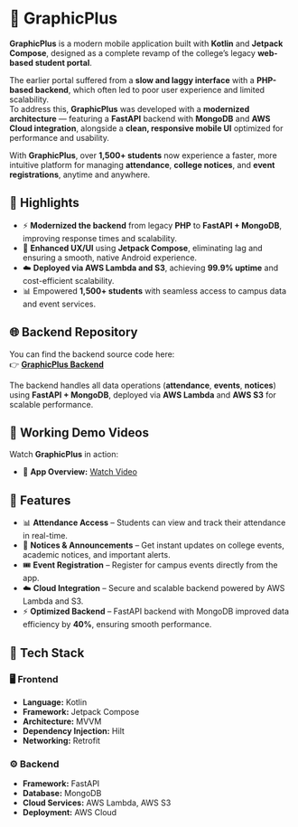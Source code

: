 # 📱 GraphicPlus

**GraphicPlus** is a modern mobile application built with **Kotlin** and **Jetpack Compose**, designed as a complete revamp of the college’s legacy **web-based student portal**.  

The earlier portal suffered from a **slow and laggy interface** with a **PHP-based backend**, which often led to poor user experience and limited scalability.  
To address this, **GraphicPlus** was developed with a **modernized architecture** — featuring a **FastAPI** backend with **MongoDB** and **AWS Cloud integration**, alongside a **clean, responsive mobile UI** optimized for performance and usability.

With **GraphicPlus**, over **1,500+ students** now experience a faster, more intuitive platform for managing **attendance**, **college notices**, and **event registrations**, anytime and anywhere.

## 🚀 Highlights

- ⚡ **Modernized the backend** from legacy **PHP** to **FastAPI + MongoDB**, improving response times and scalability.  
- 🎨 **Enhanced UX/UI** using **Jetpack Compose**, eliminating lag and ensuring a smooth, native Android experience.  
- ☁️ **Deployed via AWS Lambda and S3**, achieving **99.9% uptime** and cost-efficient scalability.  
- 📊 Empowered **1,500+ students** with seamless access to campus data and event services.

## 🌐 Backend Repository

You can find the backend source code here:  
👉 [**GraphicPlus Backend**](https://github.com/yourusername/GraphicPlus-Backend)

The backend handles all data operations (**attendance**, **events**, **notices**) using **FastAPI + MongoDB**, deployed via **AWS Lambda** and **AWS S3** for scalable performance.


## 🎥 Working Demo Videos

Watch **GraphicPlus** in action:

- 📱 **App Overview:** [Watch Video](https://youtu.be/example1)

  
## 🚀 Features

- 📊 **Attendance Access** – Students can view and track their attendance in real-time.  
- 📰 **Notices & Announcements** – Get instant updates on college events, academic notices, and important alerts.  
- 🎟️ **Event Registration** – Register for campus events directly from the app.  
- ☁️ **Cloud Integration** – Secure and scalable backend powered by AWS Lambda and S3.  
- ⚡ **Optimized Backend** – FastAPI backend with MongoDB improved data efficiency by **40%**, ensuring smooth performance.

## 🧠 Tech Stack

### 🖥️ Frontend
- **Language:** Kotlin  
- **Framework:** Jetpack Compose  
- **Architecture:** MVVM  
- **Dependency Injection:** Hilt  
- **Networking:** Retrofit  

### ⚙️ Backend
- **Framework:** FastAPI  
- **Database:** MongoDB  
- **Cloud Services:** AWS Lambda, AWS S3  
- **Deployment:** AWS Cloud  




